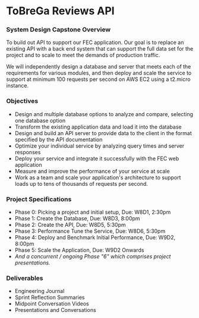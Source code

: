 # ToBreGa Reviews API

### System Design Capstone Overview
To build out API to support our FEC application. Our goal is to replace an existing API with a back end system that can support the full data set for the project and to scale to meet the demands of production traffic.

We will independently design a database and server that meets each of the requirements for various modules, and then deploy and scale the service to support at minimum 100 requests per second on AWS EC2 using a t2.micro instance.

### Objectives
* Design and multiple database options to analyze and compare, selecting one database option
* Transform the existing application data and load it into the database
* Design and build an API server to provide data to the client in the format specified by the API documentation
* Optimize your individual service by analyzing query times and server responses
* Deploy your service and integrate it successfully with the FEC web application
* Measure and improve the performance of your service at scale
* Work as a team and scale your application's architecture to support loads up to tens of thousands of requests per second.

### Project Specifications
* Phase 0: Picking a project and initial setup, Due: W8D1, 2:30pm
* Phase 1: Create the Database, Due: W8D3, 8:00pm
* Phase 2: Create the API, Due: W8D5, 5:30pm
* Phase 3: Performance Tune the Service, Due: W8D6, 5:30pm
* Phase 4: Deploy and Benchmark Initial Performance, Due: W9D2, 8:00pm
* Phase 5: Scale the Application, Due: W9D2 Onwards
* *And a concurrent / ongoing Phase "6" which comprises project presentations.*

### Deliverables
* Engineering Journal
* Sprint Reflection Summaries
* Midpoint Conversation Videos
* Presentations and Conversations
